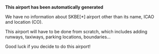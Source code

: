 **This airport has been automatically generated**

We have no information about SKBE[*] airport other than its name, ICAO and location (CO).

This airport will have to be done from scratch, which includes adding runways, taxiways, parking locations, boundaries...

Good luck if you decide to do this airport!